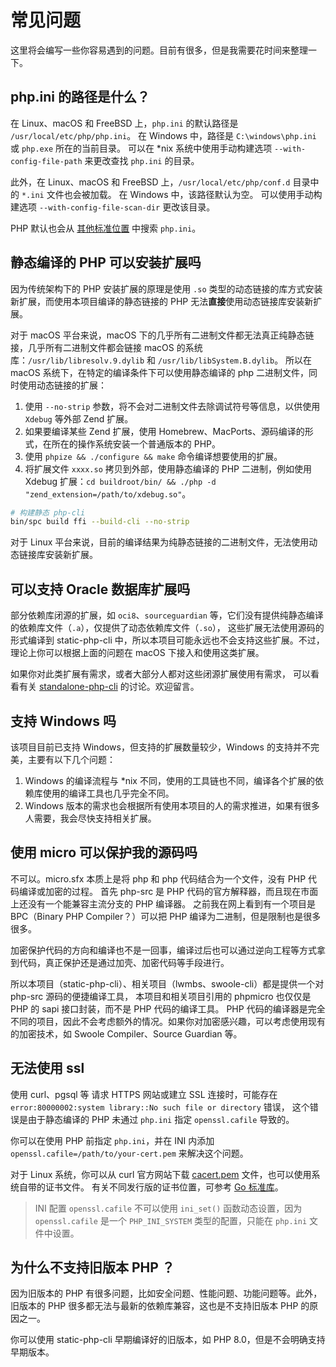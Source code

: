 # 常见问题

这里将会编写一些你容易遇到的问题。目前有很多，但是我需要花时间来整理一下。

## php.ini 的路径是什么？

在 Linux、macOS 和 FreeBSD 上，`php.ini` 的默认路径是 `/usr/local/etc/php/php.ini`。
在 Windows 中，路径是 `C:\windows\php.ini` 或 `php.exe` 所在的当前目录。
可以在 *nix 系统中使用手动构建选项 `--with-config-file-path` 来更改查找 `php.ini` 的目录。

此外，在 Linux、macOS 和 FreeBSD 上，`/usr/local/etc/php/conf.d` 目录中的 `*.ini` 文件也会被加载。
在 Windows 中，该路径默认为空。
可以使用手动构建选项 `--with-config-file-scan-dir` 更改该目录。

PHP 默认也会从 [其他标准位置](https://www.php.net/manual/zh/configuration.file.php) 中搜索 `php.ini`。

## 静态编译的 PHP 可以安装扩展吗

因为传统架构下的 PHP 安装扩展的原理是使用 `.so` 类型的动态链接的库方式安装新扩展，而使用本项目编译的静态链接的 PHP 无法**直接**使用动态链接库安装新扩展。

对于 macOS 平台来说，macOS 下的几乎所有二进制文件都无法真正纯静态链接，几乎所有二进制文件都会链接 macOS 的系统库：`/usr/lib/libresolv.9.dylib` 和 `/usr/lib/libSystem.B.dylib`。
所以在 macOS 系统下，在特定的编译条件下可以使用静态编译的 php 二进制文件，同时使用动态链接的扩展：

1. 使用 `--no-strip` 参数，将不会对二进制文件去除调试符号等信息，以供使用 `Xdebug` 等外部 Zend 扩展。
2. 如果要编译某些 Zend 扩展，使用 Homebrew、MacPorts、源码编译的形式，在所在的操作系统安装一个普通版本的 PHP。
3. 使用 `phpize && ./configure && make` 命令编译想要使用的扩展。
4. 将扩展文件 `xxxx.so` 拷贝到外部，使用静态编译的 PHP 二进制，例如使用 Xdebug 扩展：`cd buildroot/bin/ && ./php -d "zend_extension=/path/to/xdebug.so"`。

```bash
# 构建静态 php-cli
bin/spc build ffi --build-cli --no-strip
```

对于 Linux 平台来说，目前的编译结果为纯静态链接的二进制文件，无法使用动态链接库安装新扩展。

## 可以支持 Oracle 数据库扩展吗

部分依赖库闭源的扩展，如 `oci8`、`sourceguardian` 等，它们没有提供纯静态编译的依赖库文件（`.a`），仅提供了动态依赖库文件（`.so`），
这些扩展无法使用源码的形式编译到 static-php-cli 中，所以本项目可能永远也不会支持这些扩展。不过，理论上你可以根据上面的问题在 macOS 下接入和使用这类扩展。

如果你对此类扩展有需求，或者大部分人都对这些闭源扩展使用有需求，
可以看看有关 [standalone-php-cli](https://github.com/crazywhalecc/static-php-cli/discussions/58) 的讨论。欢迎留言。

## 支持 Windows 吗

该项目目前已支持 Windows，但支持的扩展数量较少，Windows 的支持并不完美，主要有以下几个问题：

1. Windows 的编译流程与 *nix 不同，使用的工具链也不同，编译各个扩展的依赖库使用的编译工具也几乎完全不同。
2. Windows 版本的需求也会根据所有使用本项目的人的需求推进，如果有很多人需要，我会尽快支持相关扩展。

## 使用 micro 可以保护我的源码吗

不可以。micro.sfx 本质上是将 php 和 php 代码结合为一个文件，没有 PHP 代码编译或加密的过程。
首先 php-src 是 PHP 代码的官方解释器，而且现在市面上还没有一个能兼容主流分支的 PHP 编译器。
之前我在网上看到有一个项目是 BPC（Binary PHP Compiler？）可以把 PHP 编译为二进制，但是限制也是很多很多。

加密保护代码的方向和编译也不是一回事，编译过后也可以通过逆向工程等方式拿到代码，真正保护还是通过加壳、加密代码等手段进行。

所以本项目（static-php-cli）、相关项目（lwmbs、swoole-cli）都是提供一个对 php-src 源码的便捷编译工具，
本项目和相关项目引用的 phpmicro 也仅仅是 PHP 的 sapi 接口封装，而不是 PHP 代码的编译工具。
PHP 代码的编译器是完全不同的项目，因此不会考虑额外的情况。如果你对加密感兴趣，可以考虑使用现有的加密技术，如 Swoole Compiler、Source Guardian 等。

## 无法使用 ssl

使用 curl、pgsql 等 请求 HTTPS 网站或建立 SSL 连接时，可能存在 `error:80000002:system library::No such file or directory` 错误，
这个错误是由于静态编译的 PHP 未通过 `php.ini` 指定 `openssl.cafile` 导致的。

你可以在使用 PHP 前指定 `php.ini`，并在 INI 内添加 `openssl.cafile=/path/to/your-cert.pem` 来解决这个问题。

对于 Linux 系统，你可以从 curl 官方网站下载 [cacert.pem](https://curl.se/docs/caextract.html) 文件，也可以使用系统自带的证书文件。
有关不同发行版的证书位置，可参考 [Go 标准库](https://go.dev/src/crypto/x509/root_linux.go)。

> INI 配置 `openssl.cafile` 不可以使用 `ini_set()` 函数动态设置，因为 `openssl.cafile` 是一个 `PHP_INI_SYSTEM` 类型的配置，只能在 `php.ini` 文件中设置。

## 为什么不支持旧版本 PHP ？

因为旧版本的 PHP 有很多问题，比如安全问题、性能问题、功能问题等。此外，旧版本的 PHP 很多都无法与最新的依赖库兼容，这也是不支持旧版本 PHP 的原因之一。

你可以使用 static-php-cli 早期编译好的旧版本，如 PHP 8.0，但是不会明确支持早期版本。
